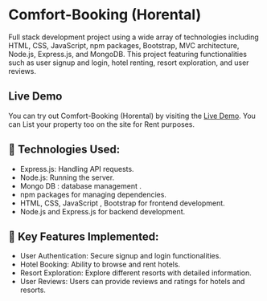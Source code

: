 # Comfort-Booking  (Horental)


Full stack development project using a wide array of technologies including HTML, CSS, JavaScript, npm packages, Bootstrap, MVC architecture, Node.js, Express.js, and MongoDB. This project featuring functionalities such as user signup and login, hotel renting, resort exploration, and user reviews.

## Live Demo
You can try out Comfort-Booking (Horental) by visiting the [Live Demo](https://comfort-booking.onrender.com/). You can List your property too on the site for Rent purposes.


## 🔹 Technologies Used: 


- Express.js: Handling API requests.
- Node.js: Running the server.
- Mongo DB : database management .
 - npm packages for managing dependencies.
 - HTML, CSS, JavaScript , Bootstrap for frontend development.
 - Node.js and Express.js for backend development.

## 🔹 Key Features Implemented:

- User Authentication: Secure signup and login functionalities.
 - Hotel Booking: Ability to browse and rent hotels.
 - Resort Exploration: Explore different resorts with detailed information.
 - User Reviews: Users can provide reviews and ratings for hotels and resorts.
